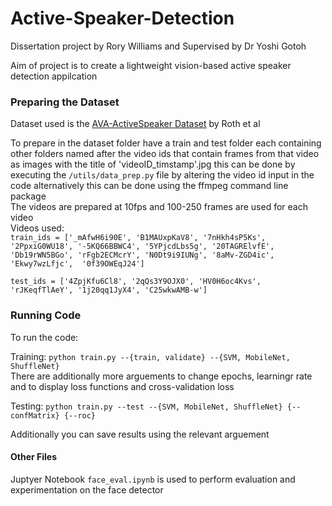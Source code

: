 # Active-Speaker-Detection
Dissertation project by Rory Williams and Supervised by Dr Yoshi Gotoh 

Aim of project is to create a lightweight vision-based active speaker detection appilcation

### Preparing the Dataset 
Dataset used is the [AVA-ActiveSpeaker Dataset]() by Roth et al  
  
To prepare in the dataset folder have a train and test folder each containing other folders named after the video ids that contain frames from that video as images with the title of 'videoID_timstamp'.jpg this can be done by executing the `/utils/data_prep.py` file by altering the video id input in the code alternatively this can be done using the ffmpeg command line package  
The videos are prepared at 10fps and 100-250 frames are used for each video  
Videos used:  
`train_ids = ['_mAfwH6i90E', 'B1MAUxpKaV8', '7nHkh4sP5Ks', '2PpxiG0WU18', '-5KQ66BBWC4', '5YPjcdLbs5g',
'20TAGRElvfE', 'Db19rWN5BGo', 'rFgb2ECMcrY', 'N0Dt9i9IUNg', '8aMv-ZGD4ic', 'Ekwy7wzLfjc', 
'0f39OWEqJ24']` 
 
`test_ids = ['4ZpjKfu6Cl8', '2qQs3Y9OJX0', 'HV0H6oc4Kvs', 'rJKeqfTlAeY', '1j20qq1JyX4', 'C25wkwAMB-w']
`

### Running Code
To run the code:

Training:
`python train.py --{train, validate} --{SVM, MobileNet, ShuffleNet}`  
There are additionally more arguements to change epochs, learningr rate and to display loss functions and cross-validation loss
  
Testing: 
`python train.py --test --{SVM, MobileNet, ShuffleNet} {--confMatrix} {--roc}`  

Additionally you can save results using the relevant arguement
 
#### Other Files
Juptyer Notebook `face_eval.ipynb` is used to perform evaluation and experimentation on the face detector